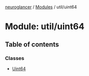 [neuroglancer](../README.md) / [Modules](../modules.md) / util/uint64

# Module: util/uint64

## Table of contents

### Classes

- [Uint64](../classes/util_uint64.Uint64.md)
